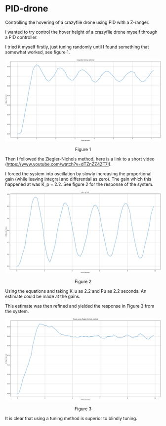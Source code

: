# PID-drone
Controlling the hovering of a crazyflie drone using PID with a Z-ranger.

I wanted to try control the hover height of a crazyflie drone myself through a PID controller.

I tried it myself firstly, just tuning randomly until I found something that somewhat worked, see figure 1.

![alt text](https://raw.githubusercontent.com/keatinl1/PID-drone/master/images/unguided_tuning.png)
<p align="center">
Figure 1
</p>

Then I followed the Ziegler-Nichols method, here is a link to a short video (https://www.youtube.com/watch?v=dTZnZZ4ZT7I).

I forced the system into oscillation by slowly increasing the proportional gain (while leaving integral and differential as zero). The gain which this happened at was K_p = 2.2. See figure 2 for the response of the system.

![alt text](https://raw.githubusercontent.com/keatinl1/PID-drone/master/images/kmax.png)
<p align="center">
Figure 2
</p>

Using the equations and taking K_u as 2.2 and Pu as 2.2 seconds. An estimate could be made at the gains.

This estimate was then refined and yielded the response in Figure 3 from the system.

![alt text](https://github.com/keatinl1/PID-drone/blob/master/images/ziegler.png)
<p align="center">
Figure 3
</p>

It is clear that using a tuning method is superior to blindly tuning.

